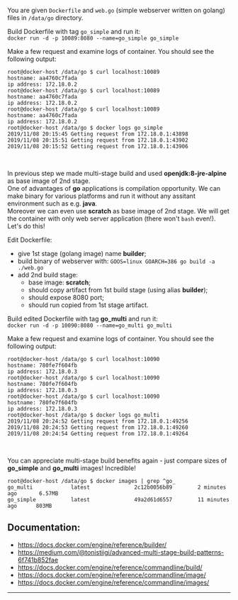 
You are given `Dockerfile` and `web.go` (simple webserver written on golang) files in `/data/go` directory.  

Build Dockerfile with tag `go_simple` and run it:  
`docker run -d -p 10089:8080 --name=go_simple go_simple`  

Make a few request and examine logs of container. You should see the following output:
```
root@docker-host /data/go $ curl localhost:10089
hostname: aa4760c7fada
ip address: 172.18.0.2
root@docker-host /data/go $ curl localhost:10089
hostname: aa4760c7fada
ip address: 172.18.0.2
root@docker-host /data/go $ curl localhost:10089
hostname: aa4760c7fada
ip address: 172.18.0.2
root@docker-host /data/go $ docker logs go_simple
2019/11/08 20:15:45 Getting request from 172.18.0.1:43898
2019/11/08 20:15:51 Getting request from 172.18.0.1:43902
2019/11/08 20:15:52 Getting request from 172.18.0.1:43906
```
<br>

In previous step we made multi-stage build and used **openjdk:8-jre-alpine** as base image of 2nd stage.  
One of advantages of **go** applications is compilation opportunity. We can make binary for various platforms and run it without any assitant environment such as e.g. **java**.  
Moreover we can even use **scratch** as base image of 2nd stage. We will get the container with only web server application (there won't `bash` even!). Let's do this!

Edit Dockerfile:
- give 1st stage (golang image) name **builder**;
- build binary of webserver with: `GOOS=linux GOARCH=386 go build -a ./web.go`
- add 2nd build stage:
  - base image: **scratch**;
  - should copy artifact from 1st build stage (using alias **builder**);
  - should expose 8080 port;
  - should run copied from 1st stage artifact.  


Build edited Dockerfile with tag **go_multi** and run it:  
`docker run -d -p 10090:8080 --name=go_multi go_multi`  

Make a few request and examine logs of container. You should see the following output:
```
root@docker-host /data/go $ curl localhost:10090
hostname: 780fe7f604fb
ip address: 172.18.0.3
root@docker-host /data/go $ curl localhost:10090
hostname: 780fe7f604fb
ip address: 172.18.0.3
root@docker-host /data/go $ curl localhost:10090
hostname: 780fe7f604fb
ip address: 172.18.0.3
root@docker-host /data/go $ docker logs go_multi
2019/11/08 20:24:52 Getting request from 172.18.0.1:49256
2019/11/08 20:24:53 Getting request from 172.18.0.1:49260
2019/11/08 20:24:54 Getting request from 172.18.0.1:49264
```
<br>

You can appreciate multi-stage build benefits again - just compare sizes of **go_simple** and **go_multi** images! Incredible! 
```
root@docker-host /data/go $ docker images | grep ^go_
go_multi            latest              2c12b0056b89        2 minutes ago       6.57MB
go_simple           latest              49a2d61d6557        11 minutes ago      803MB
```
  
  
## Documentation:
- https://docs.docker.com/engine/reference/builder/
- https://medium.com/@tonistiigi/advanced-multi-stage-build-patterns-6f741b852fae
- https://docs.docker.com/engine/reference/commandline/build/
- https://docs.docker.com/engine/reference/commandline/image/
- https://docs.docker.com/engine/reference/commandline/images/


---
